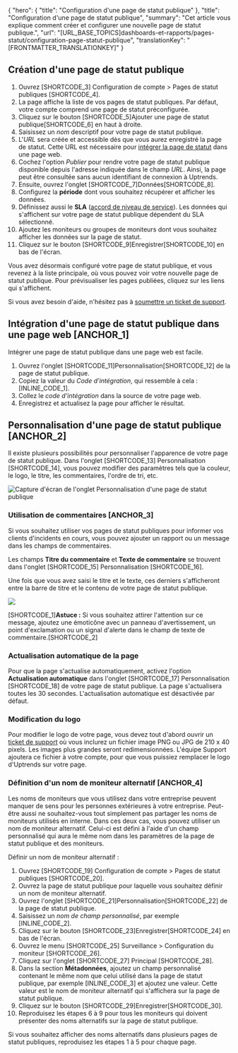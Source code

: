 {
  "hero": {
    "title": "Configuration d'une page de statut publique"
  },
  "title": "Configuration d'une page de statut publique",
  "summary": "Cet article vous explique comment créer et configurer une nouvelle page de statut publique.",
  "url": "[URL_BASE_TOPICS]dashboards-et-rapports/pages-statut/configuration-page-statut-publique",
  "translationKey": "[FRONTMATTER_TRANSLATIONKEY]"
}

## Création d'une page de statut publique

1. Ouvrez [SHORTCODE_3] Configuration de compte > Pages de statut publiques [SHORTCODE_4].
2. La page affiche la liste de vos pages de statut publiques. Par défaut, votre compte comprend une page de statut préconfigurée.
3. Cliquez sur le bouton [SHORTCODE_5]Ajouter une page de statut publique[SHORTCODE_6] en haut à droite.
4. Saisissez un *nom* descriptif pour votre page de statut publique.
5. L'*URL* sera créée et accessible dès que vous aurez enregistré la page de statut. Cette URL est nécessaire pour [intégrer la page de statut]([LINK_URL_1]) dans une page web.
6. Cochez l'option *Publier* pour rendre votre page de statut publique disponible depuis l'adresse indiquée dans le champ *URL*. Ainsi, la page peut être consultée sans aucun identifiant de connexion à Uptrends.
7. Ensuite, ouvrez l'onglet [SHORTCODE_7]Données[SHORTCODE_8].
8. Configurez la **période** dont vous souhaitez récupérer et afficher les données.
9. Définissez aussi le **SLA** ([accord de niveau de service]([LINK_URL_2])). Les données qui s'affichent sur votre page de statut publique dépendent du SLA sélectionné.
10. Ajoutez les moniteurs ou groupes de moniteurs dont vous souhaitez afficher les données sur la page de statut.
11. Cliquez sur le bouton [SHORTCODE_9]Enregistrer[SHORTCODE_10] en bas de l'écran.

Vous avez désormais configuré votre page de statut publique, et vous revenez à la liste principale, où vous pouvez voir votre nouvelle page de statut publique. Pour prévisualiser les pages publiées, cliquez sur les liens qui s'affichent.

Si vous avez besoin d'aide, n'hésitez pas à [soumettre un ticket de support]([LINK_URL_3]).

## Intégration d'une page de statut publique dans une page web [ANCHOR_1]

Intégrer une page de statut publique dans une page web est facile.
1. Ouvrez l'onglet [SHORTCODE_11]Personnalisation[SHORTCODE_12] de la page de statut publique.
2. Copiez la valeur du *Code d'intégration*, qui ressemble à cela : [INLINE_CODE_1].
3. Collez le *code d'intégration* dans la source de votre page web.
4. Enregistrez et actualisez la page pour afficher le résultat.

## Personnalisation d'une page de statut publique [ANCHOR_2]

Il existe plusieurs possibilités pour personnaliser l'apparence de votre page de statut publique.
Dans l'onglet [SHORTCODE_13] Personnalisation [SHORTCODE_14], vous pouvez modifier des paramètres tels que la couleur, le logo, le titre, les commentaires, l'ordre de tri, etc.

![Capture d'écran de l'onglet Personnalisation d'une page de statut publique]([LINK_URL_4])

### Utilisation de commentaires [ANCHOR_3]

Si vous souhaitez utiliser vos pages de statut publiques pour informer vos clients d'incidents en cours, vous pouvez ajouter un rapport ou un message dans les champs de commentaires.

Les champs **Titre du commentaire** et **Texte de commentaire** se trouvent dans l'onglet [SHORTCODE_15] Personnalisation [SHORTCODE_16].

Une fois que vous avez saisi le titre et le texte, ces derniers s'afficheront entre la barre de titre et le contenu de votre page de statut publique.

![]([LINK_URL_5])

[SHORTCODE_1]**Astuce :** Si vous souhaitez attirer l'attention sur ce message, ajoutez une émoticône avec un panneau d'avertissement, un point d'exclamation ou un signal d'alerte dans le champ de texte de commentaire.[SHORTCODE_2]

### Actualisation automatique de la page

Pour que la page s'actualise automatiquement, activez l'option **Actualisation automatique** dans l'onglet [SHORTCODE_17] Personnalisation [SHORTCODE_18] de votre page de statut publique. La page s'actualisera toutes les 30 secondes. L'actualisation automatique est désactivée par défaut.

### Modification du logo

Pour modifier le logo de votre page, vous devez tout d'abord ouvrir un [ticket de support]([LINK_URL_6]) où vous inclurez un fichier image PNG ou JPG de 210 x 40 pixels. Les images plus grandes seront redimensionnées. L'équipe Support ajoutera ce fichier à votre compte, pour que vous puissiez remplacer le logo d'Uptrends sur votre page.

### Définition d'un nom de moniteur alternatif [ANCHOR_4]

Les noms de moniteurs que vous utilisez dans votre entreprise peuvent manquer de sens pour les personnes extérieures à votre entreprise. Peut-être aussi ne souhaitez-vous tout simplement pas partager les noms de moniteurs utilisés en interne. Dans ces deux cas, vous pouvez utiliser un nom de moniteur alternatif. Celui-ci est défini à l'aide d'un champ personnalisé qui aura le même nom dans les paramètres de la page de statut publique et des moniteurs.

Définir un nom de moniteur alternatif :

1. Ouvrez [SHORTCODE_19] Configuration de compte > Pages de statut publiques [SHORTCODE_20].
2. Ouvrez la page de statut publique pour laquelle vous souhaitez définir un nom de moniteur alternatif.
3. Ouvrez l'onglet [SHORTCODE_21]Personnalisation[SHORTCODE_22] de la page de statut publique.
4. Saisissez un *nom de champ personnalisé*, par exemple [INLINE_CODE_2].
5. Cliquez sur le bouton [SHORTCODE_23]Enregistrer[SHORTCODE_24] en bas de l'écran.
6. Ouvrez le menu [SHORTCODE_25] Surveillance > Configuration du moniteur [SHORTCODE_26].
7. Cliquez sur l'onglet [SHORTCODE_27] Principal [SHORTCODE_28].
8. Dans la section **Métadonnées**, ajoutez un champ personnalisé contenant le même nom que celui utilisé dans la page de statut publique, par exemple [INLINE_CODE_3] et ajoutez une valeur. Cette valeur est le nom de moniteur alternatif qui s'affichera sur la page de statut publique.
9. Cliquez sur le bouton [SHORTCODE_29]Enregistrer[SHORTCODE_30].
10. Reproduisez les étapes 6 à 9 pour tous les moniteurs qui doivent présenter des noms alternatifs sur la page de statut publique.

Si vous souhaitez afficher des noms alternatifs dans plusieurs pages de statut publiques, reproduisez les étapes 1 à 5 pour chaque page. 
